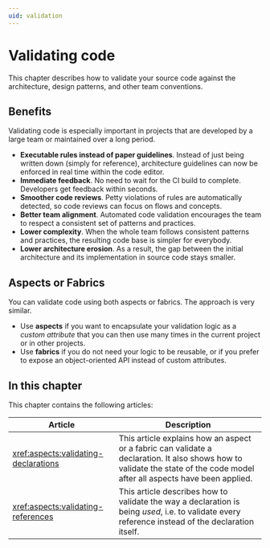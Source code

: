 ```yaml
---
uid: validation
---
```


# Validating code

This chapter describes how to validate your source code against the architecture, design patterns, and other team conventions.

## Benefits

Validating code is especially important in projects that are developed by a large team or maintained over a long period.

* **Executable rules instead of paper guidelines**. Instead of just being written down (simply for reference), architecture guidelines can now be enforced in real time within the code editor.
* **Immediate feedback**. No need to wait for the CI build to complete. Developers get feedback within seconds.
* **Smoother code reviews**. Petty violations of rules are automatically detected, so code reviews can focus on flows and concepts.
* **Better team alignment**. Automated code validation encourages the team to respect a consistent set of patterns and practices.
* **Lower complexity**. When the whole team follows consistent patterns and practices, the resulting code base is simpler for everybody.
* **Lower architecture erosion**. As a result, the gap between the initial architecture and its implementation in source code stays smaller.

## Aspects or Fabrics

You can validate code using both aspects or fabrics. The approach is very similar.

* Use **aspects** if you want to encapsulate your validation logic as a _custom attribute_ that you can then use many times in the current project or in other projects.
* Use **fabrics** if you do not need your logic to be reusable, or if you prefer to expose an object-oriented API instead of custom attributes.

## In this chapter

This chapter contains the following articles:

| Article | Description |
|--|--|
| <xref:aspects:validating-declarations> | This article explains how an aspect or a fabric can validate a declaration. It also shows how to validate the state of the code model after all aspects have been applied.
| <xref:aspects:validating-references> | This article describes how to validate the way a declaration is being _used_, i.e. to validate every reference instead of the declaration itself.



